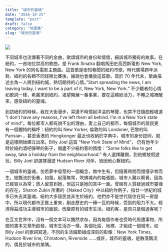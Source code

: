 ```yaml
---
title: "城市的靈魂"
date: "2016-10-25"
template: "post"
draft: false
category: "地圖集"
slug: "城市的靈魂"
---
```


![](images/2054c-1-rksfylg3czw4lm21n6bvg.jpeg)

不同城市也流傳著不同的金曲，歌頌城市的身份和情懷，細訴城市獨有的故事。在紐約，一首地位崇高的歌曲，是 Frank Sinatra 翻唱馬田史高西斯電影 New York, New York 的同名電影主題曲。這首歌是街知巷聞的紐約市歌，時代廣場跨年派對、紐約的各類不同球隊比賽後，據說也會播放這首歌。寫於 70 年代末，歌曲描述主角一人將到紐約城，熱切期待的心情。”Start spreading the news, I am leaving today, I want to be a part of it, New York, New York.” 不少聽者的心情如歌詞一樣，希冀來到紐約，渴望開展一番事業，要在這繽紛活力，不睡之城裡醒來，感受紐約的靈魂。

到訪紐約的時候，我在大街漫步，耳邊不時憶起洋溢的琴聲，也禁不住隨曲輕唱道 “I don’t have any reasons, I’ve left them all behind. I’m in a New York state of mind”。每位都市人都有說不出的理由，愛上自己的都市，每個城市的居民更有一個獨特的稱呼：紐約的叫 New Yorker, 倫敦的叫 Londoner, 巴黎的叫 Parisian ，甚至香港的 Hongkonger 最近也收納於字典中，城市的身份認同，就是這樣開始建立出來。Billy Joel 這首 “New York State of Mind”， 仍有他年少時於紐約酒吧彈琴的影子，唱盡不少紐約客的情懷：”Some folks like to get away, take a holiday from the neighbourhood.” 有人選擇離開，到他鄉放假遊玩，Billy Joel 卻選擇漫遊 Hudson River 河伴，皆因他心繫紐約。

一個城市的靈魂，仿若夢中發芽的一個概念，無中生有，但隨著時間而慢慢孕育而生。她飄流於街巷，如風，起落無常，吹拂城內的每張臉。城市人難以察覺，因為已經習以為常；旅人留意到她，但這只是她的其中一面。曾經有人質疑過城市靈魂的存在，Sharon Zukin 所著的《Naked City》中以紐約作例子，指廿一世紀的城市已失去其靈魂。紐約大多居民並非生於紐約，他們亦不是世代居住在同一房屋中，所以現代都市正推土重來，剷走歷史的一磚一瓦的時候，受到的阻力不大。經濟得益成功主導城市的面貌，改變原有的城市生活。紐約客，是否只是個過客呢？

在互文世界中，沒有一個文本可以獨然求存，因為每個作者也受時代周遭事物、所閱的書本文章所啟發。城市生活亦一樣，各個社區、地標、才組成一個城市。如 Billy Joel 的歌詞寫道，不同的生活細節組成深刻的影像：New York Times, Hudson River line, Chinatown, Riverside ……或許，城市的靈魂，是散落飄流的，偶見於城市的某隅。
